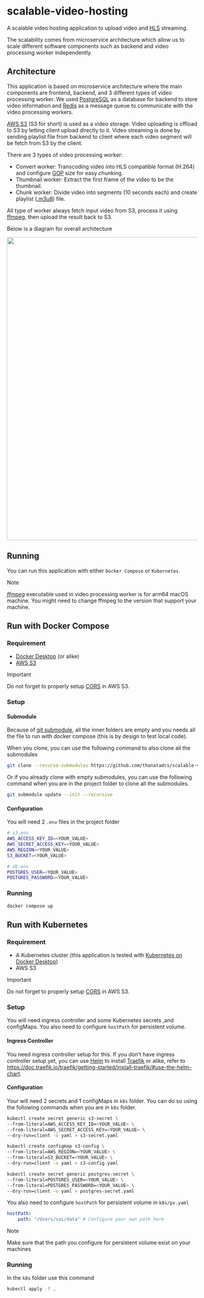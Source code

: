 # scalable-video-hosting
A scalable video hosting application to upload video and [HLS](https://developer.apple.com/streaming/) streaming. 

The scalability comes from microservice architecture which allow us to scale different software components such as backend and video processing worker independently.

## Architecture
This application is based on microservice architecture where the main components are frontend, backend, and 3 different types of video processing worker. We used [PostgreSQL](https://www.postgresql.org/) as a database for backend to store video information and [Redis](https://redis.io/) as a message queue to communicate with the video processing workers. 

[AWS S3](https://aws.amazon.com/pm/serv-s3/) (S3 for short) is used as a video storage. Video uploading is offload to S3 by letting client upload directly to it. Video streaming is done by sending playlist file from backend to client where each video segment will be fetch from S3 by the client.

There are 3 types of video processing worker:
- Convert worker: Transcoding video into HLS compatible format (H.264) and configure [GOP](https://en.wikipedia.org/wiki/Group_of_pictures) size for easy chunking.
- Thumbnail worker: Extract the first frame of the video to be the thumbnail.
- Chunk worker: Divide video into segments (10 seconds each) and create playlist ([.m3u8](https://en.wikipedia.org/wiki/M3U)) file.

All type of worker always fetch input video from S3, process it using [ffmpeg](https://ffmpeg.org/), then upload the result back to S3.

Below is a diagram for overall architecture
<p align="center">
  <img src="https://github.com/thanatadcs/scalable-video-hosting/assets/92204653/8c6235f3-ce11-4587-bca3-264e6e78ea72" width="800">
</p>

## Running
You can run this application with either `Docker Compose` or `Kubernetes`.

> [!NOTE]
> [*ffmpeg*](https://www.ffmpeg.org/download.html) executable used in video processing worker is for arm64 macOS machine. You might need to change ffmpeg to the version that support your machine.

## Run with Docker Compose
### Requirement
- [Docker Desktop](https://docs.docker.com/desktop/) (or alike)
- [AWS S3](https://aws.amazon.com/pm/serv-s3/)
> [!IMPORTANT]
> Do not forget to properly setup [CORS](https://docs.aws.amazon.com/AmazonS3/latest/userguide/ManageCorsUsing.html) in AWS S3.

### Setup
#### Submodule
Because of [git submodule](https://git-scm.com/book/en/v2/Git-Tools-Submodules), all the inner folders are empty and you needs all the file to run with docker compose (this is by design to test local code).

When you clone, you can use the following command to also clone all the submodules
```sh
git clone --recurse-submodules https://github.com/thanatadcs/scalable-video-hosting.git
```
Or if you already clone with empty submodules, you can use the following command when you are in the project folder to clone all the submodules.
```sh
git submodule update --init --recursive
```
#### Configuration
You will need 2 `.env` files in the project folder
```sh
# s3.env
AWS_ACCESS_KEY_ID=<YOUR_VALUE>
AWS_SECRET_ACCESS_KEY=<YOUR_VALUE>
AWS_REGION=<YOUR_VALUE>
S3_BUCKET=<YOUR_VALUE>

# db.env
POSTGRES_USER=<YOUR_VALUE>
POSTGRES_PASSWORD=<YOUR_VALUE>
```
### Running
```sh
docker compose up
```
## Run with Kubernetes
### Requirement
- A Kubernetes cluster (this application is tested with [Kubernetes on Docker Desktop](https://docs.docker.com/desktop/kubernetes/))
- AWS S3

> [!IMPORTANT]
> Do not forget to properly setup [CORS](https://docs.aws.amazon.com/AmazonS3/latest/userguide/ManageCorsUsing.html) in AWS S3.

### Setup
You will need ingress controller and some Kubernetes secrets ,and configMaps. You also need to configure `hostPath` for persistent volume.
#### Ingress Controller
You need ingress controller setup for this. If you don't have ingress controller setup yet, you can use [Helm](https://helm.sh/docs/intro/install/) to install [Traefik](https://doc.traefik.io/traefik/getting-started/install-traefik/) or alike, refer to https://doc.traefik.io/traefik/getting-started/install-traefik/#use-the-helm-chart.
#### Configuration
Your will need 2 secrets and 1 configMaps in `k8s` folder. You can do so using the following commands when you are in `k8s` folder.
```sh
kubectl create secret generic s3-secret \
--from-literal=AWS_ACCESS_KEY_ID=<YOUR_VALUE> \
--from-literal=AWS_SECRET_ACCESS_KEY=<YOUR_VALUE> \
--dry-run=client -o yaml > s3-secret.yaml

kubectl create configmap s3-config \
--from-literal=AWS_REGION=<YOUR_VALUE> \
--from-literal=S3_BUCKET=<YOUR_VALUE> \
--dry-run=client -o yaml > s3-config.yaml

kubectl create secret generic postgres-secret \
--from-literal=POSTGRES_USER=<YOUR_VALUE> \
--from-literal=POSTGRES_PASSWORD=<YOUR_VALUE> \
--dry-run=client -o yaml > postgres-secret.yaml
```
You also need to configure `hostPath` for persistent volume in `k8s/pv.yaml`
```yaml
hostPath:
    path: "/Users/sai/data" # Configure your own path here
```
> [!NOTE]
> Make sure that the path you configure for persistent volume exist on your machines
### Running
In the `k8s` folder use this command
```sh
kubectl apply -f .
```
